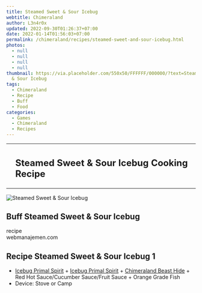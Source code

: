 ```yaml
---
title: Steamed Sweet & Sour Icebug
webtitle: Chimeraland
author: L3n4r0x
updated: 2022-09-30T01:26:37+07:00
date: 2022-01-14T01:56:03+07:00
permalink: /chimeraland/recipes/steamed-sweet-and-sour-icebug.html
photos:
  - null
  - null
  - null
  - null
thumbnail: https://via.placeholder.com/550x50/FFFFFF/000000/?text=Steamed Sweet
  & Sour Icebug
tags:
  - Chimeraland
  - Recipe
  - Buff
  - Food
categories:
  - Games
  - Chimeraland
  - Recipes
---
```


<section id="bootstrap-wrapper"><link rel="stylesheet" href="https://cdn.statically.io/gh/dimaslanjaka/Web-Manajemen/40ac3225/css/bootstrap-4.5-wrapper.css"/><div class="row mb-2"><div class="col-md-12 mb-2"><table class="table" id="post-info"><tbody><tr><td></td><td><h1 class="fs-5">Steamed Sweet &amp; Sour Icebug Cooking Recipe</h1></td></tr></tbody></table></div></div><div class="card mb-2"><div class="row g-0"><div class="col-sm-4 position-relative mb-2"><img src="https://via.placeholder.com/600" class="card-img fit-cover w-100 h-100" alt="Steamed Sweet &amp; Sour Icebug" data-fancybox="true"/></div><div class="col-sm-8 mb-2"><div class="card-body"><h2 class="card-title fs-5">Buff Steamed Sweet &amp; Sour Icebug</h2><div class="card-text"><ul></ul></div><span class="badge rounded-pill bg-dark">recipe</span></div><div class="card-footer text-end text-muted">webmanajemen.com</div></div></div></div><div class="row mb-2"><div class="col-12 col-lg-6 recipe-item mb-2"><div class="card"><div class="card-body"><h2 class="card-title fs-5">Recipe Steamed Sweet &amp; Sour Icebug 1</h2><div class="card-text"><ul><li><a class="text-decoration-none" href="/chimeraland/materials/icebug-primal-spirit.html">Icebug Primal Spirit</a><span> + </span><a class="text-decoration-none" href="/chimeraland/materials/icebug-primal-spirit.html">Icebug Primal Spirit</a><span> + </span><a class="text-decoration-none" href="/chimeraland/materials/chimeraland-beast-hide.html">Chimeraland Beast Hide</a><span> + </span>Red Hot Sauce/Cucumber Sauce/Fruit Sauce<span> + </span>Orange Grade Fish</li><li>Device: Stove or Camp</li></ul></div></div></div></div></div></section>
